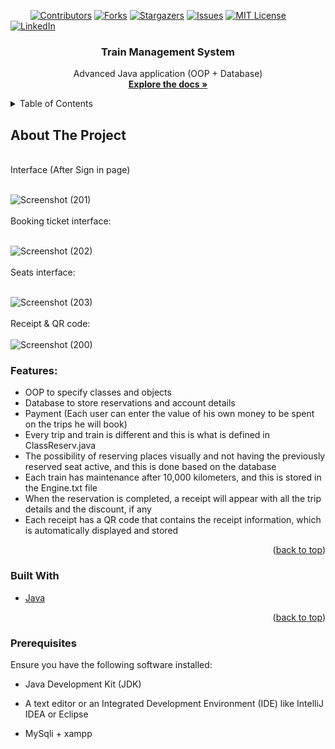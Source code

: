 <a name="readme-top"></a>

<!-- PROJECT SHIELDS -->
&nbsp; &nbsp; &nbsp; &nbsp;
[![Contributors][contributors-shield]][contributors-url]
[![Forks][forks-shield]][forks-url]
[![Stargazers][stars-shield]][stars-url]
[![Issues][issues-shield]][issues-url]
[![MIT License][license-shield]][license-url]
[![LinkedIn][linkedin-shield]][linkedin-url]



<!-- PROJECT LOGO -->
<div align="center">
  <h3 align="center">Train Management System</h3>

  <p align="center">
    Advanced Java application (OOP + Database)
    <br />
    <a href="https://github.com/Arsany-Osama/Train-Management-System-Java/tree/master"><strong>Explore the docs »</strong></a>
  </p>
</div>



<!-- TABLE OF CONTENTS -->
<details>
  <summary>Table of Contents</summary>
  <ol>
    <li>
      <a href="#about-the-project">About The Project</a>
      <ul>
        <li><a href="#built-with">Built With</a></li>
      </ul>
    </li>
    <li>
      <a href="#getting-started">Getting Started</a>
      <ul>
        <li><a href="#prerequisites">Prerequisites</a></li>
      </ul>
    </li>
  </ol>
</details>



<!-- ABOUT THE PROJECT -->

## About The Project
</br>
Interface (After Sign in page) 
</br></br>

![Screenshot (201)](https://github.com/Arsany-Osama/Train-Management-System-Java/assets/160052013/c88d273a-9ea4-4ee2-ba71-0225cf8f8c3a)
</br></br>
Booking ticket interface:
</br></br>

![Screenshot (202)](https://github.com/Arsany-Osama/Train-Management-System-Java/assets/160052013/c3281a71-2a5d-4d4a-9aab-e1e1d9a0b77e)
</br></br>
Seats interface:
</br></br>

![Screenshot (203)](https://github.com/Arsany-Osama/Train-Management-System-Java/assets/160052013/b08971d0-b1a0-49c1-9739-5576a36daab4)
</br></br>
Receipt & QR code:
</br></br>
![Screenshot (200)](https://github.com/Arsany-Osama/Train-Management-System-Java/assets/160052013/d7c401ee-9efb-4298-88f7-68a6419ff04e)


### Features:
- OOP to specify classes and objects
- Database to store reservations and account details
- Payment (Each user can enter the value of his own money to be spent on the trips he will book)
- Every trip and train is different and this is what is defined in ClassReserv.java
- The possibility of reserving places visually and not having the previously reserved seat active, and this is done based on the database
- Each train has maintenance after 10,000 kilometers, and this is stored in the Engine.txt file
- When the reservation is completed, a receipt will appear with all the trip details and the discount, if any
- Each receipt has a QR code that contains the receipt information, which is automatically displayed and stored
<p align="right">(<a href="#readme-top">back to top</a>)</p>



### Built With

* [Java](https://www.oracle.com/java/)

<p align="right">(<a href="#readme-top">back to top</a>)</p>

### Prerequisites

Ensure you have the following software installed:
* Java Development Kit (JDK)
* A text editor or an Integrated Development Environment (IDE) like IntelliJ IDEA or Eclipse
* MySqli + xampp

  [contributors-shield]: https://img.shields.io/github/contributors/Arsany-Osama/Train-Management-System-Java.svg?style=for-the-badge
[contributors-url]: https://github.com/Arsany-Osama/Train-Management-System-Java/graphs/contributors
[forks-shield]: https://img.shields.io/github/forks/Arsany-Osama/Train-Management-System-Java.svg?style=for-the-badge
[forks-url]: https://github.com/Arsany-Osama/8-puzzle-solver-java/network/members
[stars-shield]: https://img.shields.io/github/stars/Arsany-Osama/Train-Management-System-Java.svg?style=for-the-badge
[stars-url]: https://github.com/Arsany-Osama/8-puzzle-solver-java/stargazers
[issues-shield]: https://img.shields.io/github/issues/Arsany-Osama/Train-Management-System-Java.svg?style=for-the-badge
[issues-url]: https://github.com/Arsany-Osama/Train-Management-System-Java/issues
[license-shield]: https://img.shields.io/github/license/Arsany-Osama/Train-Management-System-Java.svg?style=for-the-badge
[license-url]: https://github.com/Arsany-Osama/Train-Management-System-Java/blob/master/LICENSE
[linkedin-shield]: https://img.shields.io/badge/-LinkedIn-black.svg?style=for-the-badge&logo=linkedin&colorB=555
[linkedin-url]: https://linkedin.com/in/arsany-osama-446942264
